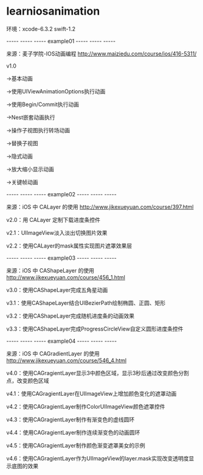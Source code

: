 # learniosanimation

环境：xcode-6.3.2 swift-1.2

----- ----- ----- example01 ----- ----- ----- 

来源：麦子学院-IOS动画编程 http://www.maiziedu.com/course/ios/416-5311/

v1.0

->基本动画

->使用UIViewAnimationOptions执行动画

->使用Begin/Commit执行动画

->Nest嵌套动画执行

->操作子视图执行转场动画

->替换子视图

->隐式动画

->放大缩小显示动画

->关键帧动画

----- ----- ----- example02 ----- ----- -----

来源：iOS 中 CALayer 的使用 http://www.jikexueyuan.com/course/397.html

v2.0：用 CALayer 定制下载进度条控件

v2.1：UIImageView淡入淡出切换图片效果

v2.2：使用CALayer的mask属性实现图片遮罩效果层

----- ----- ----- example03 ----- ----- -----

来源：iOS 中 CAShapeLayer 的使用 http://www.jikexueyuan.com/course/456_1.html

v3.0：使用CAShapeLayer完成五角星动画

v3.1：使用CAShapeLayer结合UIBezierPath绘制椭圆、正圆、矩形

v3.2：使用CAShapeLayer完成随机进度条的动画效果

v3.3：使用CAShapeLayer完成ProgressCircleView自定义圆形进度条控件

----- ----- ----- example04 ----- ----- -----

来源：iOS 中 CAGradientLayer 的使用 http://www.jikexueyuan.com/course/546_4.html

v4.0：使用CAGragientLayer显示3中颜色区域，显示3秒后通过改变颜色分割点，改变颜色区域

v4.1：使用CAGragientLayer在UIImageView上增加颜色变化的遮罩动画

v4.2：使用CAGragientLayer制作ColorUIImageView颜色遮罩控件

v4.3：使用CAGragientLayer制作有渐变色的虚线圆环

v4.4：使用CAGragientLayer制作连续渐变色的动画圆环

v4.5：使用CAGragientLayer制作颜色渐变遮罩美女的示例

v4.6：使用CAGragientLayer作为UIImageView的layer.mask实现改变透明度显示底图的效果
